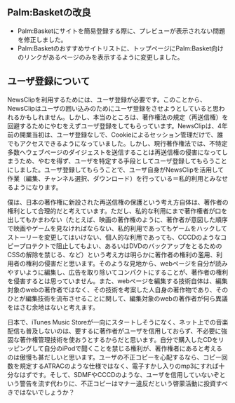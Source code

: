 ## Palm:Basketの改良
* Palm:Basketにサイトを簡易登録する際に、プレビューが表示されない問題を修正しました。
* Palm:Basketのおすすめサイトリストに、トップページにPalm:Basket向けのリンクがあるページのみを表示するように変更しました。
## ユーザ登録について
NewsClipを利用するためには、ユーザ登録が必要です。このことから、NewsClipはユーザの囲い込みのためにユーザ登録をさせようとしていると思われるかもしれません。しかし、本当のところは、著作権法の規定（再送信権）を回避するためにやむをえずユーザ登録をしてもらっています。NewsClipは、4年前の開業当初は、ユーザ登録なしで、Cookieによるセッション管理だけで、誰でもアクセスできるようになっていました。しかし、現行著作権法では、不特定多数へウェブページのダイジェストを送信することは再送信権の侵害になってしまうため、やむを得ず、ユーザを特定する手段としてユーザ登録してもらうことにしました。ユーザ登録してもらうことで、ユーザ自身がNewsClipを活用して作業（編集、チャンネル選択、ダウンロード）を行っている＝私的利用とみなせるようになります。

僕は、日本の著作権に新設された再送信権の保護という考え方自体は、著作者の権利として合理的だと考えています。ただし、私的な利用にまで著作権者が口を出してもかまわない（たとえば、映画の著作権のように、著作者が意図した順序で映画やゲームを見なければならない、私的利用であってもゲームをハックしてストーリーを変更してはいけない、個人的な利用であっても、CCCDのようなコピープロテクトで阻止してもよい、あるいはDVDのバックアップをとるためのCSSの解除を禁じる、など）という考え方は明らかに著作者の権利の濫用、利用者の権利の侵害だと思います。そのような見地から、webページを自分が読みやすいように編集し、広告を取り除いてコンパクトにすることが、著作者の権利を侵害するとは思っていません。また、webページを編集する技術自体は、編集対象のwebの著作者ではなく、その技術を考案した人自身の著作物であり、そのひとが編集技術を流布させることに関して、編集対象のwebの著作者が何ら異議をはさむ余地はないと考えます。

日本で、iTunes Music Storeが一向にスタートしそうになく、ネット上での音楽配信も普及しないのは、要するに著作者がユーザを信用しておらず、不必要に強固な著作権管理技術を使おうとするからだと思います。自分で購入したCDをリッピングして自分のiPodで聞くことを禁じる権利が、著作権者にあると考えるのは傲慢も甚だしいと思います。ユーザの不正コピーを心配するなら、コピー回数を規定するATRACのような仕様ではなく、電子すかし入りのmp3にすれば十分なはずです。そして、SDMFやCCCDのような、ユーザを信用していないぞという警告を流す代わりに、不正コピーはマナー違反だという啓蒙活動に投資すべきではないでしょうか？
<!--  -->


